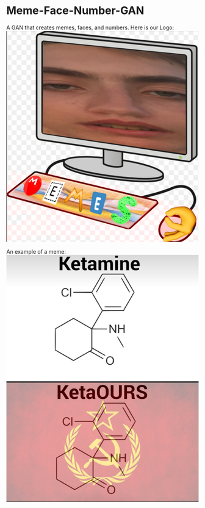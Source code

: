 # Meme-Face-Number-GAN
A GAN that creates memes, faces, and numbers.
Here is our Logo:
![alt text](https://github.com/dubailey/Meme-Face-Number-GAN/blob/master/meme_bot_logo.png)

An example of a meme:
![alt text](https://github.com/dubailey/Meme-Face-Number-GAN/blob/master/q36l5oe3e9n01.png)
